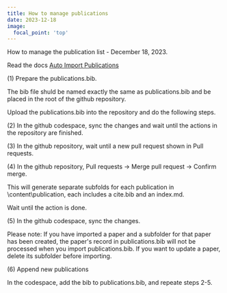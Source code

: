 ```yaml
---
title: How to manage publications
date: 2023-12-18
image:
  focal_point: 'top'
---
```


How to manage the publication list - December 18, 2023. 

<!--more-->

Read the docs [Auto Import Publications](https://docs.hugoblox.com/tutorial/resume/step-3/)

(1) Prepare the publications.bib. 

The bib file shuld be named exactly the same as publications.bib and be placed in the root of the github repository.

Upload the publications.bib into the repository and do the following steps. 

(2) In the github codespace, sync the changes and wait until the actions in the repository are finished. 

(3) In the github repository, wait until a new pull request shown in Pull requests.

(4) In the github repository, Pull requests -> Merge pull request -> Confirm merge.

This will generate separate subfolds for each publication in \content\publication, each includes a cite.bib and an index.md.

Wait until the action is done.

(5) In the github codespace, sync the changes.

Please note: If you have imported a paper and a subfolder for that paper has been created, the paper's record in publications.bib will not be processed when you import publications.bib. If you want to update a paper, delete its subfolder before importing.

(6) Append new publications

In the codespace, add the bib to publications.bib, and repeate steps 2-5.